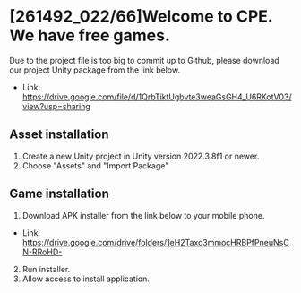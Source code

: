 # [261492_022/66]Welcome to CPE. We have free games.
Due to the project file is too big to commit up to Github, please download our project Unity package from the link below.
- Link: https://drive.google.com/file/d/1QrbTiktUgbvte3weaGsGH4_U6RKotV03/view?usp=sharing
## Asset installation
1. Create a new Unity project in Unity version 2022.3.8f1 or newer.
2. Choose "Assets" and "Import Package"
## Game installation
1. Download APK installer from the link below to your mobile phone.
- Link: https://drive.google.com/drive/folders/1eH2Taxo3mmocHRBPfPneuNsCN-RRoHD-
2. Run installer.
3. Allow access to install application.
